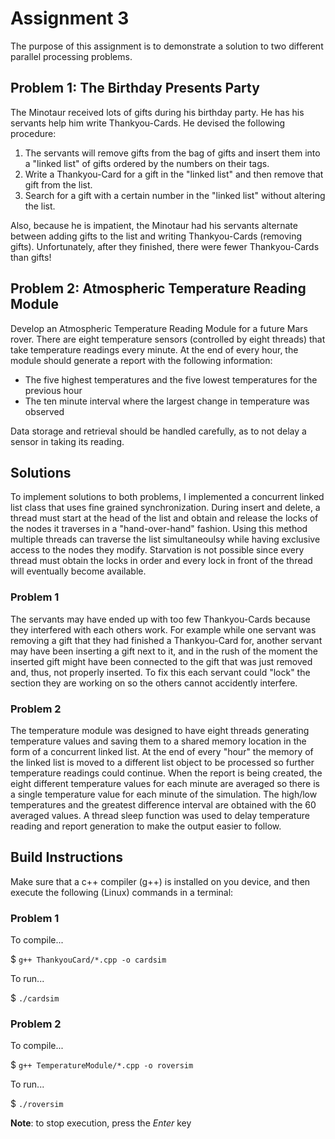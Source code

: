# Assignment 3

The purpose of this assignment is to demonstrate a solution to two different parallel processing problems.

## Problem 1: The Birthday Presents Party

The Minotaur received lots of gifts during his birthday party. He has his servants help him write Thankyou-Cards. He devised the following procedure:
1. The servants will remove gifts from the bag of gifts and insert them into a "linked list" of gifts ordered by the numbers on their tags.
2. Write a Thankyou-Card for a gift in the "linked list" and then remove that gift from the list.
3. Search for a gift with a certain number in the "linked list" without altering the list.

Also, because he is impatient, the Minotaur had his servants alternate between adding gifts to the list and writing Thankyou-Cards (removing gifts).
Unfortunately, after they finished, there were fewer Thankyou-Cards than gifts!

## Problem 2: Atmospheric Temperature Reading Module

Develop an Atmospheric Temperature Reading Module for a future Mars rover. There are eight temperature sensors (controlled by eight threads) that
take temperature readings every minute. At the end of every hour, the module should generate a report with the following information:
- The five highest temperatures and the five lowest temperatures for the previous hour
- The ten minute interval where the largest change in temperature was observed

Data storage and retrieval should be handled carefully, as to not delay a sensor in taking its reading.

## Solutions

To implement solutions to both problems, I implemented a concurrent linked list class that uses fine grained synchronization. During insert and delete, 
a thread must start at the head of the list and obtain and release the locks of the nodes it traverses in a "hand-over-hand" fashion. Using this method 
multiple threads can traverse the list simultaneoulsy while having exclusive access to the nodes they modify. Starvation is not possible since every 
thread must obtain the locks in order and every lock in front of the thread will eventually become available.

### Problem 1

The servants may have ended up with too few Thankyou-Cards because they interfered with each others work. For example while one servant was removing a 
gift that they had finished a Thankyou-Card for, another servant may have been inserting a gift next to it, and in the rush of the moment the inserted 
gift might have been connected to the gift that was just removed and, thus, not properly inserted. To fix this each servant could "lock" the section they 
are working on so the others cannot accidently interfere.

### Problem 2

The temperature module was designed to have eight threads generating temperature values and saving them to a shared memory location in the form of a concurrent 
linked list. At the end of every "hour" the memory of the linked list is moved to a different list object to be processed so further temperature readings could 
continue. When the report is being created, the eight different temperature values for each minute are averaged so there is a single temperature value for each 
minute of the simulation. The high/low temperatures and the greatest difference interval are obtained with the 60 averaged values.
A thread sleep function was used to delay temperature reading and report generation to make the output easier to follow.

## Build Instructions

Make sure that a c++ compiler (g++) is installed on you device, and then execute the following (Linux) commands in a terminal:

### Problem 1

To compile...

$ `g++ ThankyouCard/*.cpp -o cardsim`

To run...

$ `./cardsim`

### Problem 2

To compile...

$ `g++ TemperatureModule/*.cpp -o roversim`

To run...

$ `./roversim`

**Note**: to stop execution, press the *Enter* key

